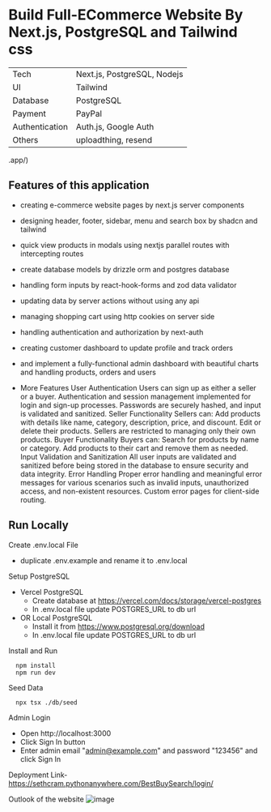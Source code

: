 # Build Full-ECommerce Website By Next.js, PostgreSQL  and Tailwind css

|                |                                                          |
| -------------- | -------------------------------------------------------- |
| Tech           | Next.js, PostgreSQL, Nodejs |
| UI             | Tailwind                           |
| Database       | PostgreSQL                   |
| Payment        | PayPal                                   |
| Authentication | Auth.js, Google Auth                      |
| Others         | uploadthing, resend           |
.app/)



## Features of this application

- creating e-commerce website pages by next.js server components
- designing header, footer, sidebar, menu and search box by shadcn and tailwind
- quick view products in modals using nextjs parallel routes with intercepting routes
- create database models by drizzle orm and postgres database
- handling form inputs by react-hook-forms and zod data validator
- updating data by server actions without using any api
- managing shopping cart using http cookies on server side
- handling authentication and authorization by next-auth
- creating customer dashboard to update profile and track orders
- and implement a fully-functional admin dashboard with beautiful charts and handling products, orders and users

- More Features
User Authentication
Users can sign up as either a seller or a buyer.
Authentication and session management implemented for login and sign-up processes.
Passwords are securely hashed, and input is validated and sanitized.
Seller Functionality
Sellers can:
Add products with details like name, category, description, price, and discount.
Edit or delete their products.
Sellers are restricted to managing only their own products.
Buyer Functionality
Buyers can:
Search for products by name or category.
Add products to their cart and remove them    as needed.
Input Validation and Sanitization
All user inputs are validated and sanitized before being stored in the database to ensure security and data integrity.
Error Handling
Proper error handling and meaningful error messages for various scenarios such as invalid inputs, unauthorized access, and non-existent resources.
Custom error pages for client-side routing.

## Run Locally

 Create .env.local File

   - duplicate .env.example and rename it to .env.local

 Setup PostgreSQL

   - Vercel PostgreSQL
     - Create database at https://vercel.com/docs/storage/vercel-postgres
     - In .env.local file update POSTGRES_URL to db url
   - OR Local PostgreSQL
     - Install it from https://www.postgresql.org/download
     - In .env.local file update POSTGRES_URL to db url

Install and Run

   ```shell
     npm install
     npm run dev
   ```

Seed Data

   ```shell
     npx tsx ./db/seed
   ```

Admin Login

   - Open http://localhost:3000
   - Click Sign In button
   - Enter admin email "admin@example.com" and password "123456" and click Sign In


Deployment Link-https://sethcram.pythonanywhere.com/BestBuySearch/login/


Outlook of the website
![image](https://github.com/user-attachments/assets/42601128-b949-43eb-8d8a-53401ea3304e)



